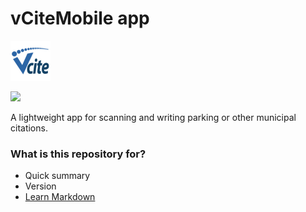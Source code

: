 # vCiteMobile app

<img src="./resources/icon.png" width="64" height="64"/>

[![](https://github.com/coturiv/vcitemobile/workflows/CI/badge.svg)](https://github.com/coturiv/vcitemobile/actions)

A lightweight app for scanning and writing parking or other municipal citations.

### What is this repository for? ###

* Quick summary
* Version
* [Learn Markdown](https://bitbucket.org/tutorials/markdowndemo)

